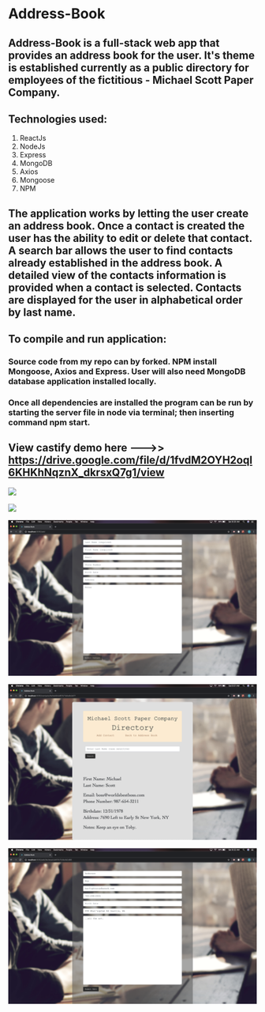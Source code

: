 # Address-Book

## Address-Book is a full-stack web app that provides an address book for the user. It's theme is established currently as a public directory for employees of the fictitious - Michael Scott Paper Company.  

## Technologies used:
1. ReactJs
2. NodeJs
3. Express
4. MongoDB
5. Axios
6. Mongoose
7. NPM

## The application works by letting the user create an address book. Once a contact is created the user has the ability to edit or delete that contact. A search bar allows the user to find contacts already established in the address book. A detailed view of the contacts information is provided when a contact is selected. Contacts are displayed for the user in alphabetical order by last name.

## To compile and run application:
###  Source code from my repo can by forked. NPM install Mongoose, Axios and Express. User will also need  MongoDB database application installed locally. 
### Once all dependencies are installed the program can be run by starting the server file in node via terminal; then inserting command npm start. 



## View castify demo here --->>  https://drive.google.com/file/d/1fvdM2OYH2oqI6KHKhNqznX_dkrsxQ7g1/view



![ ](addressbook/client/src/images/pic1.png)

![ ](addressbook/client/src/images/pic2.png)

![ ](addressbook/client/src/images/pic3.png)

![ ](addressbook/client/src/images/pic4.png)

![ ](addressbook/client/src/images/pic5.png)
